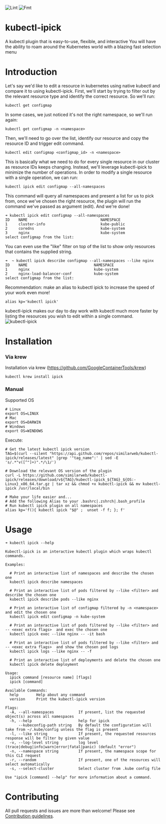 ![Lint](https://github.com/similarweb/kubectl-ipick/workflows/Lint/badge.svg)
![Fmt](https://github.com/similarweb/kubectl-ipick/workflows/Fmt/badge.svg)
# kubectl-ipick
A kubectl plugin that is easy-to-use, flexible, and interactive 
You will have the ability to roam around the Kubernetes world with a blazing fast selection menu
# Introduction
Let's say we'd like to edit a resource in kubernetes using native kubectl and compare it to using kubectl-ipick.
First, we'll start by trying to filter out by the relevant resource type and identify the correct resource.
So we'll run:

```kubectl get configmap```

In some cases, we just noticed it's not the right namespace, so we'll run again:

```kubectl get configmap -n <namespace>```

Then, we'll need to go over the list, identify our resource and copy the resource ID and trigger edit command.

```kubectl edit configmap <configmap_id> -n <namespace>```

This is basically what we need to do for every single resource in our cluster as resource IDs keeps changing.
Instead, we'll leverage kubectl-ipick to minimize the number of operations.
In order to modify a single resource with a single operation, we can run:

```kubectl ipick edit configmap --all-namespaces```

This command will query all namespaces and present a list for us to pick from, once we've chosen the right resource, the plugin will run the command we've passed as argument (edit). And we're done!
```
➜ kubectl ipick edit configmap --all-namespaces
ID    NAME                                 NAMESPACE
1     cluster-info                         kube-public
2     coredns                              kube-system
3     nginx                                kube-system
select configmap from the list:
```
You can even use the "like" filter on top of the list to show only resources that contains the supplied string.
```
➜  ~ kubectl ipick describe configmap --all-namespaces --like nginx 
ID    NAME                              NAMESPACE
1     nginx                             kube-system
2     nginx-load-balancer-conf          kube-system
select configmap from the list:
```
Recommendation: make an alias to kubectl ipick to increase the speed of your work even more!

```alias kp='kubectl ipick'```

kubectl-ipick makes our day to day work with kubectl much more faster by listing the resources you wish to edit within a single command.
![kubectl-ipick](/docs/images/usage.gif)
# Installation

### Via krew
Installation via krew (https://github.com/GoogleContainerTools/krew)

```
kubectl krew install ipick
```

### Manual
Supported OS
```
# Linux
export OS=LINUX
# Mac
export OS=DARWIN
# Windows
export OS=WINDOWS
```
Execute:
```
# Get the latest kubectl ipick version
TAG=$(curl --silent "https://api.github.com/repos/similarweb/kubectl-ipick/releases/latest" |grep '"tag_name":' | sed -E 's/.*"v([^"]+)".*/\1/')
```
```
# Download the relevant OS version of the plugin
curl -L https://github.com/similarweb/kubectl-ipick/releases/download/v${TAG}/kubectl-ipick_${TAG}_${OS:-Linux}_x86_64.tar.gz | tar xz && chmod +x kubectl-ipick && mv kubectl-ipick /usr/local/bin
```
```
# Make your life easier and...
# Add the following Alias to your .bashrc|.zshrch|.bash_profile
# Run kubectl ipick plugin on all namespaces
alias kp='f(){ kubectl ipick "$@" ;  unset -f f; }; f'
```
# Usage
```
➜ kubectl ipick --help 

Kubectl-ipick is an interactive kubectl plugin which wraps kubectl commands.

Examples:

  # Print an interactive list of namespaces and describe the chosen one
  kubectl ipick describe namespaces

  # Print an interactive list of pods filtered by --like <filter> and describe the chosen one
  kubectl ipick describe pods --like nginx

  # Print an interactive list of configmap filtered by -n <namespace> and edit the chosen one
  kubectl ipick edit configmap -n kube-system

  # Print an interactive list of pods filtered by --like <filter> and -- <exec extra flags>  and exec the chosen one
  kubectl ipick exec --like nginx -- -it bash

  # Print an interactive list of pods filtered by --like <filter> and -- <exec extra flags>  and show the chosen pod logs
  kubectl ipick logs --like nginx -- -f

  # Print an interactive list of deployments and delete the chosen one
  kubectl ipick delete deployment

Usage:
  ipick command [resource name] [flags]
  ipick [command]

Available Commands:
  help        Help about any command
  version     Print the kubectl-ipick version

Flags:
  -A, --all-namespaces           If present, list the requested object(s) across all namespaces
  -h, --help                     help for ipick
      --kubeconfig-path string   By default the configuration will take from ~/.kube/config unless the flag is present
  -l, --like string              If present, the requested resources response will be filter by given value
  -v, --log-level string         log level (trace|debug|info|warn|error|fatal|panic) (default "error")
  -n, --namespace string         If present, the namespace scope for this CLI request
  -r, --random                   If present, one of the resources will select automatically
  -s, --select-cluster           Select cluster from .kube config file

Use "ipick [command] --help" for more information about a command.

  ```
# Contributing
All pull requests and issues are more than welcome! 
Please see [Contribution guidelines](./CONTRIBUTING.md).